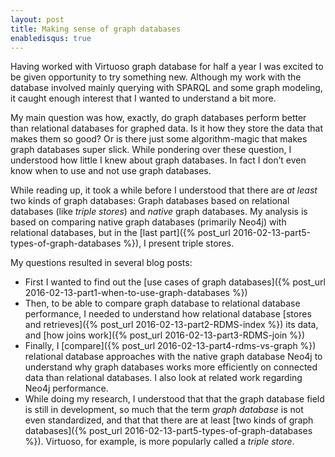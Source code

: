 ```yaml
---
layout: post
title: Making sense of graph databases
enabledisqus: true
---
```


Having worked with Virtuoso graph database for half a year I was excited to be given opportunity to try something new. Although my work with the database involved mainly querying with SPARQL and some graph modeling, it caught enough interest that I wanted to understand a bit more.

My main question was how, exactly, do graph databases perform better than relational databases for graphed data. Is it how they store the data that makes them so good? Or is there just some algorithm-magic that makes graph databases super slick. While pondering over these question, I understood how little I knew about graph databases. In fact I don’t even know when to use and not use graph databases.

While reading up, it took a while before I understood that there are _at least_ two kinds of graph databases: Graph databases based on relational databases (like _triple stores_) and _native_ graph databases. My analysis is based on comparing native graph databases (primarily Neo4j) with relational databases, but in the [last part]({% post_url 2016-02-13-part5-types-of-graph-databases %}), I present triple stores.

My questions resulted in several blog posts:

* First I wanted to find out the [use cases of graph databases]({% post_url 2016-02-13-part1-when-to-use-graph-databases %})
* Then, to be able to compare graph database to relational database performance, I needed to understand how relational database [stores and retrieves]({% post_url 2016-02-13-part2-RDMS-index %}) its data, and [how joins work]({% post_url 2016-02-13-part3-RDMS-join %})
* Finally, I [compare]({% post_url 2016-02-13-part4-rdms-vs-graph %}) relational database approaches with the native graph database Neo4j to understand why graph databases works more efficiently on connected data than relational databases. I also look at related work regarding Neo4j performance.
* While doing my research, I understood that that the graph database field is still in development, so much that the term _graph database_ is not even standardized, and that that there are at least [two kinds of graph databases]({% post_url 2016-02-13-part5-types-of-graph-databases %}). Virtuoso, for example, is more popularly called a _triple store_.


